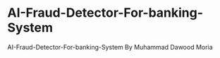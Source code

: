 # AI-Fraud-Detector-For-banking-System
 AI-Fraud-Detector-For-banking-System By Muhammad Dawood Moria
